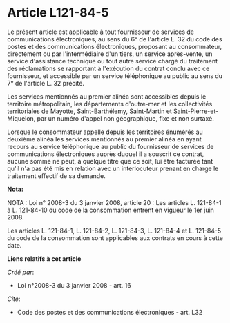 # Article L121-84-5

Le présent article est applicable à tout fournisseur de services de communications électroniques, au sens du 6° de l'article
L. 32 du code des postes et des communications électroniques, proposant au consommateur, directement ou par l'intermédiaire
d'un tiers, un service après-vente, un service d'assistance technique ou tout autre service chargé du traitement des
réclamations se rapportant à l'exécution du contrat conclu avec ce fournisseur, et accessible par un service téléphonique au
public au sens du 7° de l'article L. 32 précité. 

Les services mentionnés au premier alinéa sont accessibles depuis le territoire métropolitain, les départements d'outre-mer
et les collectivités territoriales de Mayotte, Saint-Barthélemy, Saint-Martin et Saint-Pierre-et-Miquelon, par un numéro
d'appel non géographique, fixe et non surtaxé. 

Lorsque le consommateur appelle depuis les territoires énumérés au deuxième alinéa les services mentionnés au premier alinéa
en ayant recours au service téléphonique au public du fournisseur de services de communications électroniques auprès duquel
il a souscrit ce contrat, aucune somme ne peut, à quelque titre que ce soit, lui être facturée tant qu'il n'a pas été mis en
relation avec un interlocuteur prenant en charge le traitement effectif de sa demande.

**Nota:**

NOTA : Loi n° 2008-3 du 3 janvier 2008, article 20 : Les articles L. 121-84-1 à L. 121-84-10 du code de la consommation
entrent en vigueur le 1er juin 2008.

Les articles L. 121-84-1, L. 121-84-2, L. 121-84-3, L. 121-84-4 et L. 121-84-5 du code de la consommation sont applicables
aux contrats en cours à cette date.

**Liens relatifs à cet article**

_Créé par_:

  - Loi n°2008-3 du 3 janvier 2008 - art. 16

_Cite_:

  - Code des postes et des communications électroniques - art. L32
